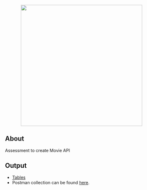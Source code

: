 <p align="center"><a href="https://laravel.com" target="_blank"><img src="https://raw.githubusercontent.com/laravel/art/master/logo-lockup/5%20SVG/2%20CMYK/1%20Full%20Color/laravel-logolockup-cmyk-red.svg" width="400"></a></p>

## About

Assessment to create Movie API


## Output

- [Tables](https://raw.githubusercontent.com/IkhmalHishyam/laravel-octo/master/Tables.PNG)
- Postman collection can be found [here](https://raw.githubusercontent.com/IkhmalHishyam/laravel-octo/master/RF%20Assessment.postman_collection.json).


